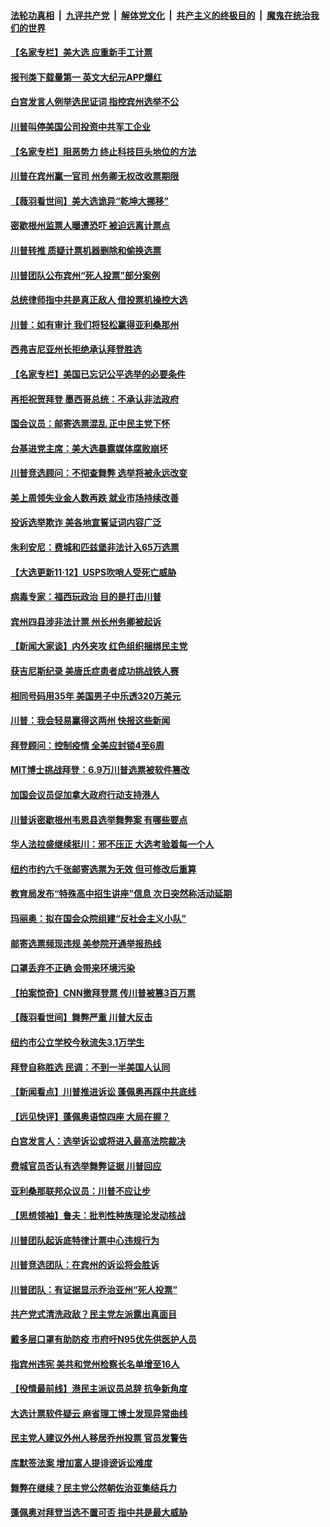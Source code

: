 ####  [法轮功真相](../../../../basic/blob/master/README.md?t=11130631) &nbsp;|&nbsp; [九评共产党](../../../../9ping.md/blob/master/README.md?t=11130631) &nbsp;|&nbsp; [解体党文化](../../../../jtdwh.md/blob/master/README.md?t=11130631)  &nbsp;|&nbsp; [共产主义的终极目的](../../../../gczydzjmd.md/blob/master/README.md?t=11130631) &nbsp;|&nbsp; [魔鬼在统治我们的世界](../../../../mgztzwmdsj.md/blob/master/README.md?t=11130631) 

#### [【名家专栏】美大选 应重新手工计票](../pages/nsc412/n12544607.md?t=11130631) 

#### [报刊类下载量第一 英文大纪元APP爆红](../pages/nsc412/n12545280.md?t=11130631) 

#### [白宫发言人例举选民证词 指控宾州选举不公](../pages/nsc412/n12545184.md?t=11130631) 

#### [川普叫停美国公司投资中共军工企业](../pages/nsc412/n12545171.md?t=11130631) 

#### [【名家专栏】阻恶势力 终止科技巨头地位的方法](../pages/nsc412/n12544549.md?t=11130631) 

#### [川普在宾州赢一官司 州务卿无权改收票期限](../pages/nsc412/n12545067.md?t=11130631) 

#### [【薇羽看世间】美大选诡异“乾坤大挪移”](../pages/nsc412/n12544811.md?t=11130631) 

#### [密歇根州监票人曝遭恐吓 被迫远离计票点](../pages/nsc412/n12544795.md?t=11130631) 

#### [川普转推 质疑计票机器删除和偷换选票](../pages/nsc412/n12545032.md?t=11130631) 

#### [川普团队公布宾州“死人投票”部分案例](../pages/nsc412/n12544909.md?t=11130631) 

#### [总统律师指中共是真正敌人 借投票机操控大选](../pages/nsc412/n12544999.md?t=11130631) 

#### [川普：如有审计 我们将轻松赢得亚利桑那州](../pages/nsc412/n12544906.md?t=11130631) 

#### [西弗吉尼亚州长拒绝承认拜登胜选](../pages/nsc412/n12544976.md?t=11130631) 

#### [【名家专栏】美国已忘记公平选举的必要条件](../pages/nsc412/n12544546.md?t=11130631) 

#### [再拒祝贺拜登 墨西哥总统：不承认非法政府](../pages/nsc412/n12544920.md?t=11130631) 

#### [国会议员：邮寄选票混乱 正中民主党下怀](../pages/nsc412/n12544884.md?t=11130631) 

#### [台基进党主席：美大选暴露媒体腐败崩坏](../pages/nsc412/n12544461.md?t=11130631) 

#### [川普竞选顾问：不彻查舞弊 选举将被永远改变](../pages/nsc412/n12544843.md?t=11130631) 

#### [美上周领失业金人数再跌 就业市场持续改善](../pages/nsc412/n12544586.md?t=11130631) 

#### [投诉选举欺诈 美各地宣誓证词内容广泛](../pages/nsc412/n12543338.md?t=11130631) 

#### [朱利安尼：费城和匹兹堡非法计入65万选票](../pages/nsc412/n12544699.md?t=11130631) 

#### [【大选更新11·12】USPS吹哨人受死亡威胁](../pages/nsc412/n12543905.md?t=11130631) 

#### [病毒专家：福西玩政治 目的是打击川普](../pages/nsc412/n12544707.md?t=11130631) 

#### [宾州四县涉非法计票 州长州务卿被起诉](../pages/nsc412/n12544320.md?t=11130631) 

#### [【新闻大家谈】内外夹攻 红色组织捆绑民主党](../pages/nsc412/n12544577.md?t=11130631) 

#### [获吉尼斯纪录 美唐氏症患者成功挑战铁人赛](../pages/nsc412/n12543465.md?t=11130631) 

#### [相同号码用35年 美国男子中乐透320万美元](../pages/nsc412/n12543914.md?t=11130631) 

#### [川普：我会轻易赢得这两州 快报这些新闻](../pages/nsc412/n12543870.md?t=11130631) 

#### [拜登顾问：控制疫情 全美应封锁4至6周](../pages/nsc412/n12543496.md?t=11130631) 

#### [MIT博士挑战拜登：6.9万川普选票被软件篡改](../pages/nsc412/n12542753.md?t=11130631) 

#### [加国会议员促加拿大政府行动支持港人](../pages/nsc412/n12543488.md?t=11130631) 

#### [川普诉密歇根州韦恩县选举舞弊案 有哪些要点](../pages/nsc412/n12542718.md?t=11130631) 

#### [华人法拉盛继续挺川：邪不压正  大选考验着每一个人](../pages/nsc412/n12543247.md?t=11130631) 

#### [纽约市约六千张邮寄选票为无效  但可修改后重算](../pages/nsc412/n12542554.md?t=11130631) 

#### [教育局发布“特殊高中招生讲座”信息  次日突然称活动延期](../pages/nsc412/n12543343.md?t=11130631) 

#### [玛丽奥：拟在国会众院组建“反社会主义小队”](../pages/nsc412/n12543296.md?t=11130631) 

#### [邮寄选票频现违规 美参院开通举报热线](../pages/nsc412/n12543161.md?t=11130631) 

#### [口罩丢弃不正确  会带来环境污染](../pages/nsc412/n12542614.md?t=11130631) 

#### [【拍案惊奇】CNN撤拜登票 传川普被篡3百万票](../pages/nsc412/n12542919.md?t=11130631) 

#### [【薇羽看世间】舞弊严重 川普大反击](../pages/nsc412/n12544774.md?t=11130631) 

#### [纽约市公立学校今秋流失3.1万学生](../pages/nsc412/n12543292.md?t=11130631) 

#### [拜登自称胜选 民调：不到一半美国人认同](../pages/nsc412/n12543204.md?t=11130631) 

#### [【新闻看点】川普推进诉讼 蓬佩奥再踩中共底线](../pages/nsc412/n12542672.md?t=11130631) 

#### [【远见快评】蓬佩奥语惊四座 大局在握？](../pages/nsc412/n12542625.md?t=11130631) 

#### [白宫发言人：选举诉讼或将进入最高法院裁决](../pages/nsc412/n12542980.md?t=11130631) 

#### [费城官员否认有选举舞弊证据 川普回应](../pages/nsc412/n12542939.md?t=11130631) 

#### [亚利桑那联邦众议员：川普不应让步](../pages/nsc412/n12542775.md?t=11130631) 

#### [【思想领袖】鲁夫：批判性种族理论发动核战](../pages/nsc412/n12487056.md?t=11130631) 

#### [川普团队起诉底特律计票中心违规行为](../pages/nsc412/n12542717.md?t=11130631) 

#### [川普竞选团队：在宾州的诉讼将会胜诉](../pages/nsc412/n12542776.md?t=11130631) 

#### [川普团队：有证据显示乔治亚州“死人投票”](../pages/nsc412/n12542677.md?t=11130631) 

#### [共产党式清洗政敌？民主党左派露出真面目](../pages/nsc412/n12542768.md?t=11130631) 

#### [戴多层口罩有助防疫  市府吁N95优先供医护人员](../pages/nsc412/n12542617.md?t=11130631) 

#### [指宾州违宪 美共和党州检察长名单增至16人](../pages/nsc412/n12542414.md?t=11130631) 

#### [【役情最前线】港民主派议员总辞 抗争新角度](../pages/nsc412/n12542426.md?t=11130631) 

#### [大选计票软件疑云 麻省理工博士发现异常曲线](../pages/nsc412/n12542686.md?t=11130631) 

#### [民主党人建议外州人移居乔州投票 官员发警告](../pages/nsc412/n12542476.md?t=11130631) 

#### [库默签法案 增加富人提诽谤诉讼难度](../pages/nsc412/n12542556.md?t=11130631) 

#### [舞弊在继续？民主党公然朝佐治亚集结兵力](../pages/nsc412/n12542584.md?t=11130631) 

#### [蓬佩奥对拜登当选不置可否 指中共是最大威胁](../pages/nsc412/n12542425.md?t=11130631) 

